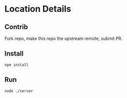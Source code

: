 # Location Details

## Contrib
Fork repo, make this repo the upstream remote, submit PR.

## Install
```
npm install
```

## Run
```
node ./server
```
